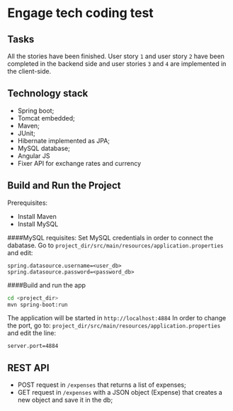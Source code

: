 Engage tech coding test
====
Tasks
--------------
All the stories have been finished.
User story `1` and user story `2` have been completed in the backend side and 
user stories `3` and `4` are implemented in the client-side.

Technology stack
--------------
* Spring boot;
* Tomcat embedded;
* Maven;
* JUnit;
* Hibernate implemented as JPA;
* MySQL database;
* Angular JS
* Fixer API for exchange rates and currency

Build and Run the Project
--------------
Prerequisites:
* Install Maven
* Install MySQL

####MySQL requisites:
Set MySQL credentials in order to connect the dabatase. Go to `project_dir/src/main/resources/application.properties` and edit:

```text
spring.datasource.username=<user_db>
spring.datasource.password=<password_db>
```

####Build and run the app

```bash
cd <project_dir>
mvn spring-boot:run
  ```

The application will be started in `http://localhost:4884`
In order to change the port, go to: 
`project_dir/src/main/resources/application.properties` and edit the line:
```text
server.port=4884 
```

REST API
--------------

* POST request in `/expenses` that returns a list of expenses;
* GET request in `/expenses` with a JSON object (Expense) that creates a new object and save it in the db;

